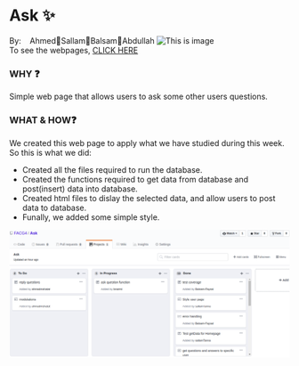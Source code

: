 # Ask :sparkles:
 By:&nbsp;&nbsp;&nbsp; Ahmed:small_orange_diamond:Sallam:small_orange_diamond:Balsam:small_orange_diamond:Abdullah    </b>
![This is image](https://i.kinja-img.com/gawker-media/image/upload/s--w8AP4uAQ--/c_fill,fl_progressive,g_center,h_450,q_80,w_800/ihsllhptnnm4vb7wuvgq.jpg) </br>
To see the webpages, [CLICK HERE](https://ask-app-saba.herokuapp.com/)
### WHY :question:
Simple web page that allows users to ask some other users questions.
### WHAT & HOW:question:
We created this web page to apply what we have studied during this week. So this is what we did:
* Created all the files required to run the database.
* Created the functions required to get data from database and post(insert) data into database.
* Created html files to dislay the selected data, and allow users to post data to database.
* Funally, we added some simple style.

![flow project](public/img/projectflow.png)
